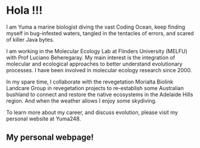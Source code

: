 # Hola !!!

I am Yuma a marine biologist diving the vast Coding Ocean, keep finding myself in bug-infested waters, tangled in the tentacles of errors, and scared of killer Java bytes.

I am working in the Molecular Ecology Lab at Flinders University (MELFU) with Prof Luciano Beheregaray. My main interest is the integration of molecular and ecological approaches to better understand evolutionary processes. I have been involved in molecular ecology research since 2000.

In my spare time,  I collaborate with the revegetation Morialta Biolink Landcare Group in revegetation projects to re-establish some Australian bushland to connect and restore the native ecosystems in the Adelaide Hills region. And when the weather allows I enjoy some skydiving.

To learn more about my career, and discuss evolution, please visit my personal website at Yuma248.


## My personal webpage!


